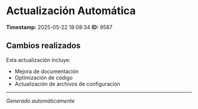 # Actualización Automática

**Timestamp:** 2025-05-22 18:08:34
**ID:** 9587

## Cambios realizados

Esta actualización incluye:
- Mejora de documentación
- Optimización de código
- Actualización de archivos de configuración

---
*Generado automáticamente*
